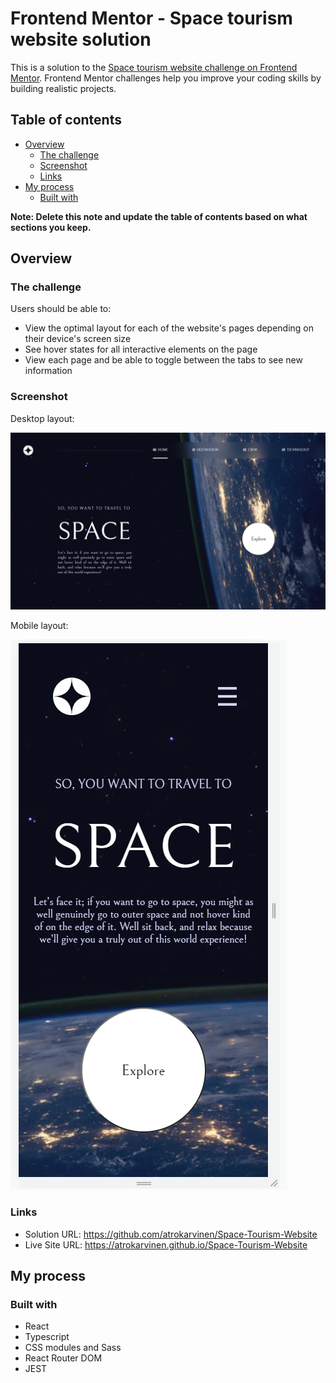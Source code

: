 # Frontend Mentor - Space tourism website solution

This is a solution to the [Space tourism website challenge on Frontend Mentor](https://www.frontendmentor.io/challenges/space-tourism-multipage-website-gRWj1URZ3). Frontend Mentor challenges help you improve your coding skills by building realistic projects. 

## Table of contents

- [Overview](#overview)
  - [The challenge](#the-challenge)
  - [Screenshot](#screenshot)
  - [Links](#links)
- [My process](#my-process)
  - [Built with](#built-with)

**Note: Delete this note and update the table of contents based on what sections you keep.**

## Overview

### The challenge

Users should be able to:

- View the optimal layout for each of the website's pages depending on their device's screen size
- See hover states for all interactive elements on the page
- View each page and be able to toggle between the tabs to see new information

### Screenshot

Desktop layout:

![](./screenshot-desktop.png)

Mobile layout:

![](./screenshot-mobile.png)

### Links

- Solution URL: https://github.com/atrokarvinen/Space-Tourism-Website
- Live Site URL: https://atrokarvinen.github.io/Space-Tourism-Website

## My process

### Built with

- React
- Typescript
- CSS modules and Sass
- React Router DOM
- JEST

